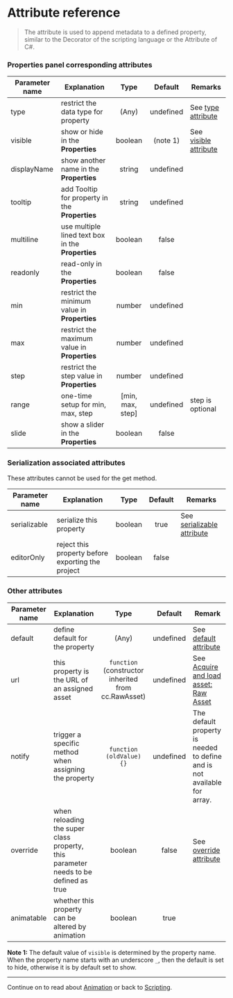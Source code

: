 # Attribute reference

> The attribute is used to append metadata to a defined property, similar to the Decorator of the scripting language or the Attribute of C#.

### Properties panel corresponding attributes

Parameter name  | Explanation | Type | Default | Remarks
--- | --- |:---:|:---:|---
type | restrict the data type for property | (Any) | undefined | See [type attribute](class.md#type)
visible | show or hide in the **Properties** | boolean | (note 1) | See [visible attribute](class.md#visible)
displayName | show another name in the **Properties** | string | undefined |
tooltip | add Tooltip for property in the **Properties** | string | undefined |
multiline | use multiple lined text box in the **Properties** | boolean | false |
readonly | read-only in the **Properties** | boolean | false |
min | restrict the minimum value in **Properties** | number | undefined |
max | restrict the maximum value in **Properties** | number | undefined |
step | restrict the step value in **Properties** | number | undefined |
range | one-time setup for min, max, step | [min, max, step] | undefined | step is optional
slide | show a slider in the **Properties** | boolean | false |

### Serialization associated attributes

These attributes cannot be used for the get method.

Parameter name  | Explanation | Type | Default | Remarks
--- | --- |:---:|:---:|---
serializable | serialize this property | boolean | true | See [serializable attribute](class.md#serializable)
editorOnly | reject this property before exporting the project | boolean | false |

### Other attributes

Parameter name  | Explanation | Type | Default | Remark
--- | --- |:---:|:---:|---
default | define default for the property | (Any) | undefined | See [default attribute](class.md#default)
url | this property is the URL of an assigned asset | `function` <br> (constructor inherited from cc.RawAsset) | undefined | See [Acquire and load asset: Raw Asset](../load-assets.md#raw-asset)
notify | trigger a specific method when assigning the property | `function (oldValue) {}` | undefined | The default property is needed to define and is not available for array.
override | when reloading the super class property, this parameter needs to be defined as true | boolean | false | See [override attribute](class.md#override)
animatable | whether this property can be altered by animation | boolean | true |

**Note 1:** The default value of `visible` is determined by the property name. When the property name starts with an underscore `_`, then the default is set to hide, otherwise it is by default set to show.


---

Continue on to read about [Animation](../../animation/index.md) or back to [Scripting](../index.md).
